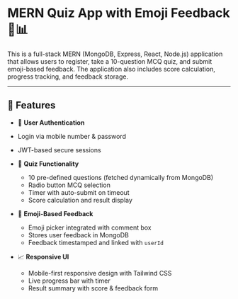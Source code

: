 # MERN Quiz App with Emoji Feedback 🎯📊

This is a full-stack MERN (MongoDB, Express, React, Node.js) application that allows users to register, take a 10-question MCQ quiz, and submit emoji-based feedback. The application also includes score calculation, progress tracking, and feedback storage.

---

## 📌 Features

- 🔐 **User Authentication**
 - Login via mobile number & password
  - JWT-based secure sessions

- 🧠 **Quiz Functionality**
  - 10 pre-defined questions (fetched dynamically from MongoDB)
  - Radio button MCQ selection
  - Timer with auto-submit on timeout
  - Score calculation and result display

- 💬 **Emoji-Based Feedback**
  - Emoji picker integrated with comment box
  - Stores user feedback in MongoDB
  - Feedback timestamped and linked with `userId`

- 📈 **Responsive UI**
  - Mobile-first responsive design with Tailwind CSS
  - Live progress bar with timer
  - Result summary with score & feedback form


